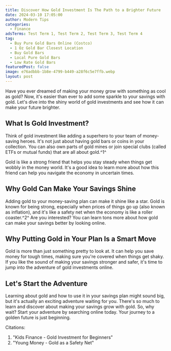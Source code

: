 ```yaml
---
title: Discover How Gold Investment Is The Path to a Brighter Future
date: 2024-03-10 17:05:00
author: Modern Tips
categories:
  - Finance
adsTerms: Test Term 1, Test Term 2, Test Term 3, Test Term 4
tag:
  - Buy Pure Gold Bars Online (Costco)
  - 1 Oz Gold Bar Closest Location
  - Buy Gold Bars
  - Local Pure Gold Bars
  - Low Rate Gold Bars
featuredPost: false
image: e76adbbb-1b8e-4799-b449-a28f6c5e7ffb.webp
layout: post
---
```

Have you ever dreamed of making your money grow with something as cool as gold? Now, it's easier than ever to add some sparkle to your savings with gold. Let's dive into the shiny world of gold investments and see how it can make your future brighter.

## What Is Gold Investment?

Think of gold investment like adding a superhero to your team of money-saving heroes. It's not just about having gold bars or coins in your collection. You can also own parts of gold mines or join special clubs (called ETFs or mutual funds) that are all about gold.^1^

Gold is like a strong friend that helps you stay steady when things get wobbly in the money world. It's a good idea to learn more about how this friend can help you navigate the economy in uncertain times.

## Why Gold Can Make Your Savings Shine

Adding gold to your money-saving plan can make it shine like a star. Gold is known for being strong, especially when prices of things go up (also known as inflation), and it's like a safety net when the economy is like a roller coaster.^2^ Are you interested? You can learn tons more about how gold can make your savings better by looking online.

## Why Putting Gold in Your Plan Is a Smart Move

Gold is more than just something pretty to look at. It can help you save money for tough times, making sure you're covered when things get shaky. If you like the sound of making your savings stronger and safer, it's time to jump into the adventure of gold investments online.

## Let's Start the Adventure

Learning about gold and how to use it in your savings plan might sound big, but it's actually an exciting adventure waiting for you. There's so much to learn and discover about making your savings grow with gold. So, why wait? Start your adventure by searching online today. Your journey to a golden future is just beginning.

Citations:

1. "Kids Finance - Gold Investment for Beginners"
2. "Young Money - Gold as a Safety Net"
